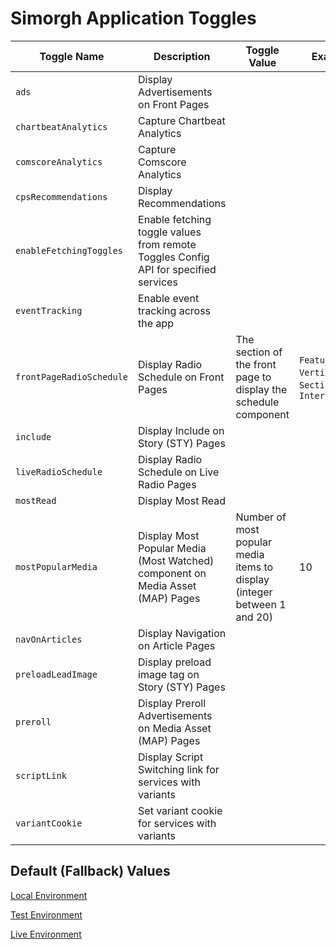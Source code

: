 # Simorgh Application Toggles

| Toggle Name              | Description                                                                         | Toggle Value                                                             | Example                                               |
| ------------------------ | ----------------------------------------------------------------------------------- | ------------------------------------------------------------------------ | ----------------------------------------------------- |
| `ads`                    | Display Advertisements on Front Pages                                               |                                                                          |                                                       |
| `chartbeatAnalytics`     | Capture Chartbeat Analytics                                                         |                                                                          |                                                       |
| `comscoreAnalytics`      | Capture Comscore Analytics                                                          |                                                                          |                                                       |
| `cpsRecommendations`     | Display Recommendations                                                             |                                                                          |                                                       |
| `enableFetchingToggles`  | Enable fetching toggle values from remote Toggles Config API for specified services |                                                                          |                                                       |
| `eventTracking`          | Enable event tracking across the app                                                |                                                                          |                                                       |
| `frontPageRadioSchedule` | Display Radio Schedule on Front Pages                                               | The section of the front page to display the schedule component          | `Features`, `Verticals`, `Section 1`, `Interactivity` |
| `include`                | Display Include on Story (STY) Pages                                                |                                                                          |                                                       |
| `liveRadioSchedule`      | Display Radio Schedule on Live Radio Pages                                          |                                                                          |                                                       |
| `mostRead`               | Display Most Read                                                                   |                                                                          |                                                       |
| `mostPopularMedia`       | Display Most Popular Media (Most Watched) component on Media Asset (MAP) Pages      | Number of most popular media items to display (integer between 1 and 20) | 10                                                    |
| `navOnArticles`          | Display Navigation on Article Pages                                                 |                                                                          |                                                       |
| `preloadLeadImage`       | Display preload image tag on Story (STY) Pages                                      |                                                                          |                                                       |
| `preroll`                | Display Preroll Advertisements on Media Asset (MAP) Pages                           |                                                                          |                                                       |
| `scriptLink`             | Display Script Switching link for services with variants                            |                                                                          |                                                       |
| `variantCookie`          | Set variant cookie for services with variants                                       |                                                                          |                                                       |

## Default (Fallback) Values

[Local Environment](localConfig.js)

[Test Environment](testConfig.js)

[Live Environment](liveConfig.js)
